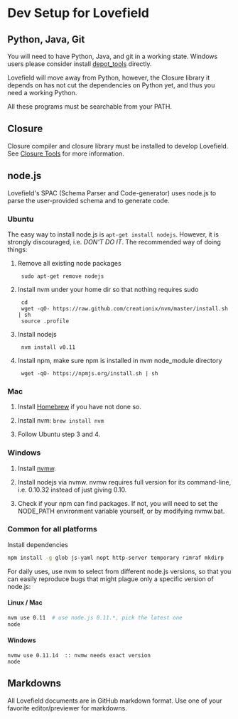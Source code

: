 # Dev Setup for Lovefield

## Python, Java, Git

You will need to have Python, Java, and git in a working state. Windows users
please consider install [depot_tools](
http://www.chromium.org/developers/how-tos/install-depot-tools) directly.

Lovefield will move away from Python, however, the Closure library it depends
on has not cut the dependencies on Python yet, and thus you need a working
Python.

All these programs must be searchable from your PATH.

## Closure

Closure compiler and closure library must be installed to develop Lovefield.
See [Closure Tools](https://developers.google.com/closure/) for more
information.

## node.js

Lovefield's SPAC (Schema Parser and Code-generator) uses node.js to parse the
user-provided schema and to generate code.

### Ubuntu

The easy way to install node.js is `apt-get install nodejs`. However, it is
strongly discouraged, i.e. *DON'T DO IT*. The recommended way of doing things:

1. Remove all existing node packages

        sudo apt-get remove nodejs

2. Install nvm under your home dir so that nothing requires sudo

        cd
        wget -qO- https://raw.github.com/creationix/nvm/master/install.sh | sh
        source .profile

3. Install nodejs

        nvm install v0.11

4. Install npm, make sure npm is installed in nvm node_module directory

        wget -qO- https://npmjs.org/install.sh | sh

### Mac

1. Install [Homebrew](http://brew.sh) if you have not done so.

2. Install nvm: `brew install nvm`

3. Follow Ubuntu step 3 and 4.

### Windows

1. Install [nvmw](https://github.com/hakobera/nvmw).

2. Install nodejs via nvmw. nvmw requires full version for its command-line,
   i.e. 0.10.32 instead of just giving 0.10.

3. Check if your npm can find packages. If not, you will need to set the
   NODE_PATH environment variable yourself, or by modifying nvmw.bat.

### Common for all platforms

Install dependencies
```bash
npm install -g glob js-yaml nopt http-server temporary rimraf mkdirp
```

For daily uses, use nvm to select from different node.js versions, so that you
can easily reproduce bugs that might plague only a specific version of node.js:

#### Linux / Mac
```bash
nvm use 0.11  # use node.js 0.11.*, pick the latest one
node
```

#### Windows
```
nvmw use 0.11.14  :: nvmw needs exact version
node
```

## Markdowns

All Lovefield documents are in GitHub markdown format. Use one of your favorite
editor/previewer for markdowns.

